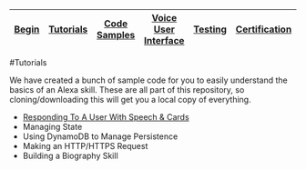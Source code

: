 | [Begin](https://github.com/jeffblankenburg/alexa) | [Tutorials](https://github.com/jeffblankenburg/alexa/tree/master/tutorials) | [Code Samples](https://github.com/jeffblankenburg/alexa/tree/master/code_samples) | [Voice User Interface](https://github.com/jeffblankenburg/alexa/tree/master/voice_user_interface) | [Testing](https://github.com/jeffblankenburg/alexa/tree/master/testing) | [Certification](https://github.com/jeffblankenburg/alexa/tree/master/certification) | [Analytics](https://github.com/jeffblankenburg/alexa/tree/master/analytics) |
|---------|-------------|----------------|------------------------|-----------|-----------------|-------------|

#Tutorials

We have created a bunch of sample code for you to easily understand the basics of an Alexa skill.  These are all part of this repository, so cloning/downloading this will get you a local copy of everything.

* [Responding To A User With Speech & Cards](https://github.com/jeffblankenburg/alexa/blob/master/responses/README.md)
* Managing State
* Using DynamoDB to Manage Persistence
* Making an HTTP/HTTPS Request
* Building a Biography Skill